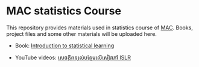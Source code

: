 # MAC statistics Course

This repository provides materials used in statistics course of [MAC](https://www.facebook.com/wemaccommunity). Books, project files and some other materials will be uploaded here.

- Book: [Introduction to statistical learning](https://www.statlearning.com/)

- YouTube videos: [សេចក្តីពន្យល់បន្ថែមលើសៀវភៅ ISLR](https://youtu.be/gbjcKX4UuMA?si=irpk9Y9DdJXEurte)

